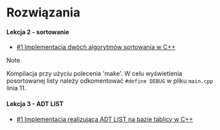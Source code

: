 # **Rozwiązania**

#### **Lekcja 2 - sortowanie**
* [#1 Implementacja dwóch algorytmów sortowania w C++](/Lekcja_2/)
>[!NOTE]
> Kompilacja przy użyciu polecenia 'make'. W celu wyświetlenia posortowanej listy należy odkomentować ```#define DEBUG``` w pliku ```main.cpp``` linia 11.

#### **Lekcja 3 - ADT LIST**
* [#1 Implementacja realizująca ADT LIST na bazie tablicy w C++ ](/Lekcja_3/)
